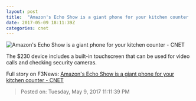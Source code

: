 ```yaml
---
layout: post
title:  "Amazon's Echo Show is a giant phone for your kitchen counter     - CNET"
date: 2017-05-09 18:11:39Z
categories: cnet
---
```


![Amazon's Echo Show is a giant phone for your kitchen counter     - CNET](https://cnet1.cbsistatic.com/img/_0q0uP_iwWM9GtzpD5g_pzSmOhM=/670x503/2017/05/09/c85cf4b5-83c3-4b51-a336-45570e937460/screen-shot-2017-05-09-at-9-58-55-am.png)

The $230 device includes a built-in touchscreen that can be used for video calls and checking security cameras.


Full story on F3News: [Amazon's Echo Show is a giant phone for your kitchen counter     - CNET](http://www.f3nws.com/n/djWNKG)

> Posted on: Tuesday, May 9, 2017 11:11:39 PM
